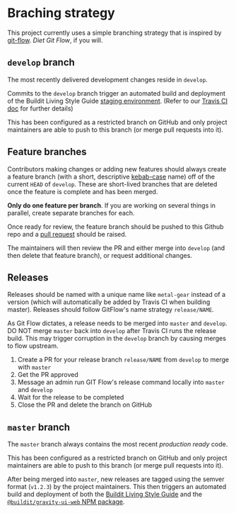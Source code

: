 # Braching strategy

This project currently uses a simple branching strategy that is inspired by [git-flow](http://nvie.com/posts/a-successful-git-branching-model/). _Diet Git Flow_, if you will.

## `develop` branch

The most recently delivered development changes reside in `develop`.

Commits to the `develop` branch trigger an automated build and deployment of the Buildit Living Style Guide [staging environment](http://style-staging.buildit.digital/). (Refer to our [Travis CI doc](./travis-ci.md) for further details)

This has been configured as a restricted branch on GitHub and only project maintainers are able to push to this branch (or merge pull requests into it).


## Feature branches

Contributors making changes or adding new features should always create a feature branch (with a short, descriptive [kebab-case](http://wiki.c2.com/?KebabCase) name) off of the current `HEAD` of `develop`. These are short-lived branches that are deleted once the feature is complete and has been merged.

**Only do one feature per branch**. If you are working on several things in parallel, create separate branches for each.

Once ready for review, the feature branch should be pushed to this Github repo and a [pull request](https://help.github.com/articles/creating-a-pull-request/) should be raised.

The maintainers will then review the PR and either merge into `develop` (and then delete that feature branch), or request additional changes.

## Releases

Releases should be named with a unique name like `metal-gear` instead of a version (which will automatically be added by Travis CI when building master). Releases should follow GitFlow's name strategy `release/NAME`.

As Git Flow dictates, a release needs to be merged into `master` and `develop`. DO NOT merge `master` back into `develop` after Travis CI runs the release build. This may trigger corruption in the `develop` branch by causing merges to flow upstream.

1. Create a PR for your release branch `release/NAME` from `develop` to merge with `master`
1. Get the PR approved
1. Message an admin run GIT Flow's release command locally into `master` and `develop`
1. Wait for the release to be completed
1. Close the PR and delete the branch on GitHub

## `master` branch

The `master` branch always contains the most recent _production ready_ code. 

This has been configured as a restricted branch on GitHub and only project maintainers are able to push to this branch (or merge pull requests into it).

After being merged into `master`, new releases are tagged using the semver format (`v1.2.3`) by the project maintainers. This then triggers an automated build and deployment of both the [Buildit Living Style Guide](http://style.buildit.digital/) and the [`@buildit/gravity-ui-web` NPM package](https://www.npmjs.com/package/@buildit/gravity-ui-web).
